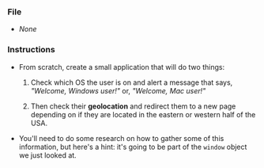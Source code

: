 ### File

* _None_

### Instructions

* From scratch, create a small application that will do two things:

  1. Check which OS the user is on and alert a message that says, _"Welcome, Windows user!"_ or, _"Welcome, Mac user!"_

  2. Then check their **geolocation** and redirect them to a new page depending on if they are located in the eastern or western half of the USA.

* You'll need to do some research on how to gather some of this information, but here's a hint: it's going to be part of the `window` object we just looked at.

